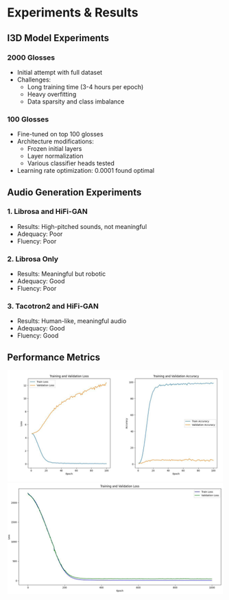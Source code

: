 # Experiments & Results

## I3D Model Experiments

### 2000 Glosses

- Initial attempt with full dataset
- Challenges:
  - Long training time (3-4 hours per epoch)
  - Heavy overfitting
  - Data sparsity and class imbalance

### 100 Glosses

- Fine-tuned on top 100 glosses
- Architecture modifications:
  - Frozen initial layers
  - Layer normalization
  - Various classifier heads tested
- Learning rate optimization: 0.0001 found optimal

## Audio Generation Experiments

### 1. Librosa and HiFi-GAN

- Results: High-pitched sounds, not meaningful
- Adequacy: Poor
- Fluency: Poor

### 2. Librosa Only

- Results: Meaningful but robotic
- Adequacy: Good
- Fluency: Poor

### 3. Tacotron2 and HiFi-GAN

- Results: Human-like, meaningful audio
- Adequacy: Good
- Fluency: Good

## Performance Metrics

![I3D Training Results](assets/extractor_wlasl.jpg)
![MLP Training Results](assets/transformer_wlasl.jpg)
